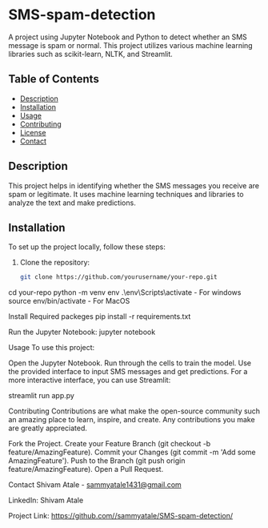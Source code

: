 # SMS-spam-detection

A project using Jupyter Notebook and Python to detect whether an SMS message is spam or normal. This project utilizes various machine learning libraries such as scikit-learn, NLTK, and Streamlit.

## Table of Contents

- [Description](#description)
- [Installation](#installation)
- [Usage](#usage)
- [Contributing](#contributing)
- [License](#license)
- [Contact](#contact)

## Description

This project helps in identifying whether the SMS messages you receive are spam or legitimate. It uses machine learning techniques and libraries to analyze the text and make predictions.

## Installation

To set up the project locally, follow these steps:

1. Clone the repository:
   ```sh or your terminal
   git clone https://github.com/yourusername/your-repo.git

cd your-repo
python -m venv env
.\env\Scripts\activate - For windows
source env/bin/activate - For MacOS


Install Required packeges
pip install -r requirements.txt

Run the Jupyter Notebook:
jupyter notebook

Usage
To use this project:

Open the Jupyter Notebook.
Run through the cells to train the model.
Use the provided interface to input SMS messages and get predictions.
For a more interactive interface, you can use Streamlit:

streamlit run app.py


Contributing
Contributions are what make the open-source community such an amazing place to learn, inspire, and create. Any contributions you make are greatly appreciated.


Fork the Project.
Create your Feature Branch (git checkout -b feature/AmazingFeature).
Commit your Changes (git commit -m 'Add some AmazingFeature').
Push to the Branch (git push origin feature/AmazingFeature).
Open a Pull Request.

Contact
Shivam Atale - sammyatale1431@gmail.com

LinkedIn: Shivam Atale

Project Link: https://github.com//sammyatale/SMS-spam-detection/
